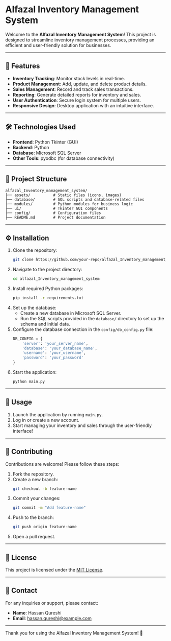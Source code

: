 # Alfazal Inventory Management System

Welcome to the **Alfazal Inventory Management System**! This project is designed to streamline inventory management processes, providing an efficient and user-friendly solution for businesses.

---

## 🚀 Features

- **Inventory Tracking**: Monitor stock levels in real-time.
- **Product Management**: Add, update, and delete product details.
- **Sales Management**: Record and track sales transactions.
- **Reporting**: Generate detailed reports for inventory and sales.
- **User Authentication**: Secure login system for multiple users.
- **Responsive Design**: Desktop application with an intuitive interface.

---

## 🛠️ Technologies Used

- **Frontend**: Python Tkinter (GUI)
- **Backend**: Python
- **Database**: Microsoft SQL Server
- **Other Tools**: pyodbc (for database connectivity)

---

## 📂 Project Structure

```
alfazal_Inventory_management_system/
├── assets/          # Static files (icons, images)
├── database/        # SQL scripts and database-related files
├── modules/         # Python modules for business logic
├── ui/              # Tkinter GUI components
├── config/          # Configuration files
├── README.md        # Project documentation
```

---

## ⚙️ Installation

1. Clone the repository:
    ```bash
    git clone https://github.com/your-repo/alfazal_Inventory_management_system.git
    ```
2. Navigate to the project directory:
    ```bash
    cd alfazal_Inventory_management_system
    ```
3. Install required Python packages:
    ```bash
    pip install -r requirements.txt
    ```
4. Set up the database:
    - Create a new database in Microsoft SQL Server.
    - Run the SQL scripts provided in the `database/` directory to set up the schema and initial data.
5. Configure the database connection in the `config/db_config.py` file:
    ```python
    DB_CONFIG = {
        'server': 'your_server_name',
        'database': 'your_database_name',
        'username': 'your_username',
        'password': 'your_password'
    }
    ```
6. Start the application:
    ```bash
    python main.py
    ```

---

## 📖 Usage

1. Launch the application by running `main.py`.
2. Log in or create a new account.
3. Start managing your inventory and sales through the user-friendly interface!

---

## 🤝 Contributing

Contributions are welcome! Please follow these steps:

1. Fork the repository.
2. Create a new branch:
    ```bash
    git checkout -b feature-name
    ```
3. Commit your changes:
    ```bash
    git commit -m "Add feature-name"
    ```
4. Push to the branch:
    ```bash
    git push origin feature-name
    ```
5. Open a pull request.

---

## 📝 License

This project is licensed under the [MIT License](LICENSE).

---

## 📧 Contact

For any inquiries or support, please contact:

- **Name**: Hassan Qureshi
- **Email**: hassan.qureshi@example.com

---

Thank you for using the Alfazal Inventory Management System! 🎉